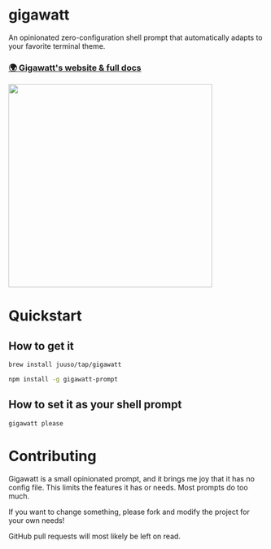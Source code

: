 # gigawatt

An opinionated zero-configuration shell prompt that automatically adapts to your favorite terminal theme.

### [🌍 Gigawatt's website & full docs](https://radiosilenceapp.com/gigawatt/)

<img src="https://github.com/user-attachments/assets/6b2f82ae-8a94-4b97-b2a5-8cd1743397eb" width="400"/>

# Quickstart

## How to get it

```sh
brew install juuso/tap/gigawatt
```

```sh
npm install -g gigawatt-prompt
```

## How to set it as your shell prompt

```sh
gigawatt please
```

# Contributing

Gigawatt is a small opinionated prompt, and it brings me joy that it has no config file. This limits the features it has or needs. Most prompts do too much.

If you want to change something, please fork and modify the project for your own needs!

GitHub pull requests will most likely be left on read.
